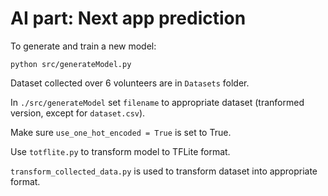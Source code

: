 # AI part: Next app prediction

To generate and train a new model:

```python src/generateModel.py```

Dataset collected over 6 volunteers are in ```Datasets``` folder.

In ```./src/generateModel``` set ```filename``` to appropriate dataset (tranformed version, except for ```dataset.csv```).

Make sure ```use_one_hot_encoded = True``` is set to True.

Use ```totflite.py``` to transform model to TFLite format.

```transform_collected_data.py``` is used to transform dataset into appropriate format.
